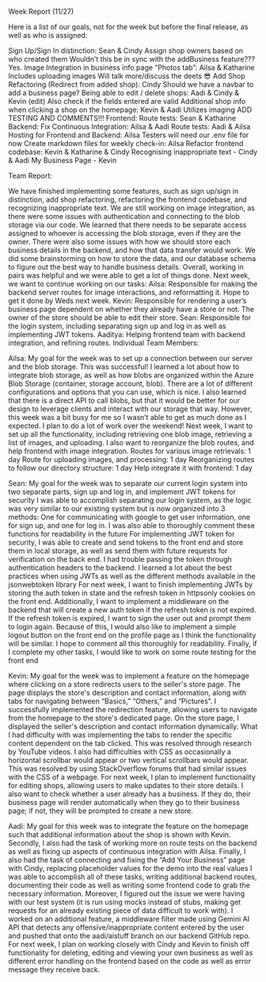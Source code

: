 Week Report (11/27)

Here is a list of our goals, not for the week but before the final release, as well as who is assigned:


  Sign Up/Sign In distinction: Sean & Cindy
  Assign shop owners based on who created them
  Wouldn’t this be in sync with the addBusiness feature??? Yes.
  Image Integration in business info page “Photos tab”: Ailsa & Katharine
  Includes uploading images
  Will talk more/discuss the deets 😎
  Add Shop Refactoring (Redirect from added shop): Cindy
  Should we have a navbar to add a business page?
  Being able to edit / delete shops: Aadi & Cindy & Kevin (edit)
  Also check if the fields entered are valid
  Additional shop info when clicking a shop on the homepage: Kevin & Aadi
  Utilizes imaging
  ADD TESTING AND COMMENTS!!!
  Frontend: 
  Route tests: Sean & Katharine 
  Backend: 
  Fix Continuous Integration: Ailsa & Aadi
  Route tests: Aadi & Ailsa
  Hosting for Frontend and Backend: Ailsa
  Testers will need our .env file for now
  Create markdown files for weekly check-in: Ailsa
  Refactor frontend codebase: Kevin & Katharine & Cindy 
  Recognising inappropriate text - Cindy & Aadi
  My Business Page - Kevin

Team Report:

We have finished implementing some features, such as sign up/sign in distinction, add shop refactoring, refactoring the frontend codebase, and recognizing inappropriate text.
We are still working on image integration, as there were some issues with authentication and connecting to the blob storage via our code. We learned that there needs to be separate access assigned to whoever is accessing the blob storage, even if they are the owner. There were also some issues with how we should store each business details in the backend, and how that data transfer would work. We did some brainstorming on how to store the data, and our database schema to figure out the best way to handle business details. Overall, working in pairs was helpful and we were able to get a lot of things done.
Next week, we want to continue working on our tasks:
Ailsa: Responsible for making the backend server routes for image interactions, and reformatting it. Hope to get it done by Weds next week.
Kevin: Responsible for rendering a user’s business page dependent on whether they already have a store or not. The owner of the store should be able to edit their store.
Sean: Responsible for the login system, including separating sign up and log in as well as implementing JWT tokens.
Aaditya: Helping frontend team with backend integration, and refining routes.
Individual Team Members:

Ailsa:
My goal for the week was to set up a connection between our server and the blob storage.
This was successful! I learned a lot about how to integrate blob storage, as well as how blobs are organized within the Azure Blob Storage (container, storage account, blob). There are a lot of different configurations and options that you can use, which is nice. I also learned that there is a direct API to call blobs, but that it would be better for our design to leverage clients and interact with our storage that way. However, this week was a bit busy for me so I wasn’t able to get as much done as I expected. I plan to do a lot of work over the weekend!
Next week, I want to set up all the functionality, including retrieving one blob image, retrieving a list of images, and uploading. I also want to reorganize the blob routes, and help frontend with image integration. 
Routes for various image retrievals: 1 day
Route for uploading images, and processing: 1 day
Reorganizing routes to follow our directory structure: 1 day
Help integrate it with frontend: 1 day


Sean:
My goal for the week was to separate our current login system into two separate parts, sign up and log in, and implement JWT tokens for security
I was able to accomplish separating our login system, as the logic was very similar to our existing system but is now organized into 3 methods: One for communicating with google to get user information, one for sign up, and one for log in. I was also able to thoroughly comment these functions for readability in the future
For implementing JWT token for security, I was able to create and send tokens to the front end and store them in local storage, as well as send them with future requests for verification on the back end. I had trouble passing the token through authentication headers to the backend. I learned a lot about the best practices when using JWTs as well as the different methods available in the jsonwebtoken library
For next week, I want to finish implementing JWTs by storing the auth token in state and the refresh token in httpsonly cookies on the front end. Additionally, I want to implement a middleware on the backend that will create a new auth token if the refresh token is not expired. If the refresh token is expired, I want to sign the user out and prompt them to login again. Because of this, I would also like to implement a simple logout button on the front end on the profile page as I think the functionality will be similar. I hope to comment all this thoroughly for readability. Finally, if I complete my other tasks, I would like to work on some route testing for the front end 


Kevin:
My goal for the week was to implement a feature on the homepage where clicking on a store redirects users to the seller's store page. The page displays the store's description and contact information, along with tabs for navigating between “Basics,” “Others,” and “Pictures”.
I successfully implemented the redirection feature, allowing users to navigate from the homepage to the store's dedicated page. On the store page, I displayed the seller's description and contact information dynamically. What I had difficulty with was implementing the tabs to render the specific content dependent on the tab clicked. This was resolved through research by YouTube videos. I also had difficulties with CSS as occasionally a horizontal scrollbar would appear or two vertical scrollbars would appear. This was resolved by using StackOverflow forums that had similar issues with the CSS of a webpage.
For next week, I plan to implement functionality for editing shops, allowing users to make updates to their store details. I also want to check whether a user already has a business. If they do, their business page will render automatically when they go to their business page; if not, they will be prompted to create a new store.

Aadi:
My goal for this week was to integrate the feature on the homepage such that additional information about the shop is shown with Kevin. Secondly, I also had the task of working more on route tests on the backend as well as fixing up aspects of continuous integration with Ailsa. Finally, I also had the task of connecting and fixing the “Add Your Business” page with Cindy, replacing placeholder values for the demo into the real values
I was able to accomplish all of these tasks, writing additional backend routes, documenting their code as well as writing some frontend code to grab the necessary information. Moreover, I figured out the issue we were having with our test system (it is run using mocks instead of stubs, making get requests for an already existing piece of data difficult to work with). I worked on an additional feature, a middleware filter made using Gemini AI API that detects any offensive/inappropriate content entered by the user and pushed that onto the aadi/aistuff branch on our backend GitHub repo.
For next week, I plan on working closely with Cindy and Kevin to finish off functionality for deleting, editing and viewing your own business as well as different error handling on the frontend based on the code as well as error message they receive back. 




